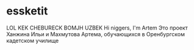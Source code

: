 # essketit
LOL KEK CHEBURECK BOMJH UZBEK
Hi niggers, I'm Artem
Это проект Ханжина Ильи и Махмутова Артема, обучающихся в Оренбургском кадетском училище
